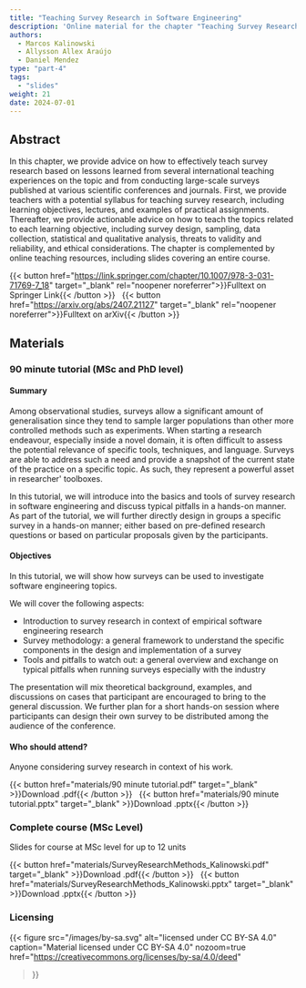```yaml
---
title: "Teaching Survey Research in Software Engineering"
description: 'Online material for the chapter "Teaching Survey Research in Software Engineering"'
authors:
  - Marcos Kalinowski
  - Allysson Allex Araújo
  - Daniel Mendez
type: "part-4"
tags:
  - "slides"
weight: 21
date: 2024-07-01
---
```


## Abstract

In this chapter, we provide advice on how to effectively teach survey research based on lessons learned from several international teaching experiences on the topic and from conducting large-scale surveys published at various scientific conferences and journals. First, we provide teachers with a potential syllabus for teaching survey research, including learning objectives, lectures, and examples of practical assignments. Thereafter, we provide actionable advice on how to teach the topics related to each learning objective, including survey design, sampling, data collection, statistical and qualitative analysis, threats to validity and reliability, and ethical considerations. The chapter is complemented by online teaching resources, including slides covering an entire course.

{{< button href="https://link.springer.com/chapter/10.1007/978-3-031-71769-7_18" target="_blank" rel="noopener noreferrer">}}Fulltext on Springer Link{{< /button >}} &nbsp; {{< button href="https://arxiv.org/abs/2407.21127" target="_blank" rel="noopener noreferrer">}}Fulltext on arXiv{{< /button >}}

## Materials

### 90 minute tutorial (MSc and PhD level)

#### Summary

Among observational studies, surveys allow a significant amount of generalisation since they tend to sample larger populations than other more controlled methods such as experiments. When starting a research endeavour, especially inside a novel domain, it is often difficult to assess the potential relevance of specific tools, techniques, and language. Surveys are able to address such a need and provide a snapshot of the current state of the practice on a specific topic. As such, they represent a powerful asset in researcher' toolboxes.

In this tutorial, we will introduce into the basics and tools of survey research in software engineering and discuss typical pitfalls in a hands-on manner. As part of the tutorial, we will further directly design in groups a specific survey in a hands-on manner; either based on pre-defined research questions or based on particular proposals given by the participants.

#### Objectives

In this tutorial, we will show how surveys can be used to investigate software engineering topics.

We will cover the following aspects:

* Introduction to survey research in context of empirical software engineering research
* Survey methodology: a general framework to understand the specific components in the design and implementation of a survey
* Tools and pitfalls to watch out: a general overview and exchange on typical pitfalls when running surveys especially with the industry

The presentation will mix theoretical background, examples, and discussions on cases that participant are encouraged to bring to the general discussion. We further plan for a short hands-on session where participants can design their own survey to be distributed among the audience of the conference.

#### Who should attend?

Anyone considering survey research in context of his work.

{{< button href="materials/90 minute tutorial.pdf" target="_blank" >}}Download .pdf{{< /button >}} &nbsp; {{< button href="materials/90 minute tutorial.pptx" target="_blank" >}}Download .pptx{{< /button >}}

### Complete course (MSc Level)

Slides for course at MSc level for up to 12 units

{{< button href="materials/SurveyResearchMethods_Kalinowski.pdf" target="_blank" >}}Download .pdf{{< /button >}} &nbsp; {{< button href="materials/SurveyResearchMethods_Kalinowski.pptx" target="_blank" >}}Download .pptx{{< /button >}}

### Licensing

{{< figure
    src="/images/by-sa.svg"
    alt="licensed under CC BY-SA 4.0"
    caption="Material licensed under CC BY-SA 4.0"
    nozoom=true
    href="https://creativecommons.org/licenses/by-sa/4.0/deed"
>}}
